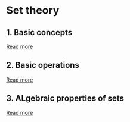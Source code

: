 # Set theory

## 1. Basic concepts

[Read more](./0001-basic-concepts/README.md)

## 2. Basic operations

[Read more](./0002-basic-operations/README.md)

## 3. ALgebraic properties of sets

[Read more](./0003-algebraic-properties-of-sets/README.md)